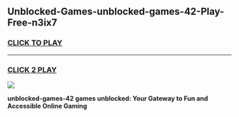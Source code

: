 
## Unblocked-Games-unblocked-games-42-Play-Free-n3ix7
<h3>
<a href="https://premium76.site?title=unblocked-games-42&ref=09A">CLICK TO PLAY</a></h3>
<hr>

<h3>
<a href="https://premium76.site?title=unblocked-games-42&ref=09A">CLICK 2 PLAY</a>
  
</h3>

<a href="https://premium76.site?title=unblocked-games-42&ref=09A"><img src="https://clearcache.store/games.png"></a>


**unblocked-games-42 games unblocked: Your Gateway to Fun and Accessible Online Gaming**
